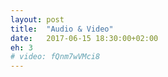 ```yaml
---
layout: post
title:  "Audio & Video"
date:   2017-06-15 18:30:00+02:00
eh: 3
# video: fQnm7wVMci8
---
```

